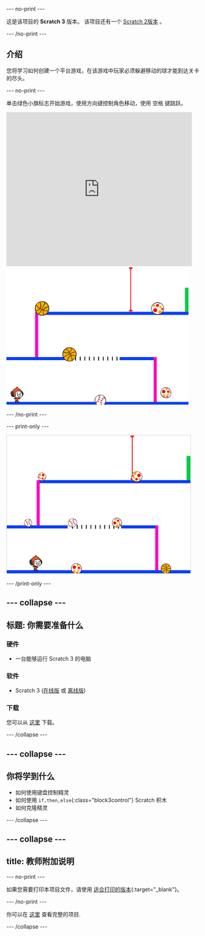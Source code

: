 \--- no-print \---

这是该项目的 **Scratch 3** 版本。 该项目还有一个 [Scratch 2版本](https://projects.raspberrypi.org/en/projects/dodgeball-scratch2) 。

\--- /no-print \---

## 介绍

您将学习如何创建一个平台游戏，在该游戏中玩家必须躲避移动的球才能到达关卡的尽头。

\--- no-print \---

单击绿色小旗标志开始游戏，使用方向键控制角色移动，使用 <kbd>空格</kbd> 键跳跃。

<div class="scratch-preview">
  <iframe allowtransparency="true" width="485" height="402" src="https://scratch.mit.edu/projects/embed/251809924/?autostart=false" frameborder="0" scrolling="no"></iframe>
  <img src="images/dodge-final.png">
</div>

\--- /no-print \---

\--- print-only \---

![玩躲避球游戏](images/dodgeball-showcase.png)

\--- /print-only \---

## \--- collapse \---

## 标题: 你需要准备什么

### 硬件

+ 一台能够运行 Scratch 3 的电脑

### 软件

+ Scratch 3 ([在线版](https://scratch.mit.edu/projects/editor/) 或 [离线版](https://scratch.mit.edu/download/))

### 下载

您可以从 [这里](http://rpf.io/p/en/dodgeball-go) 下载。

\--- /collapse \---

## \--- collapse \---

## 你将学到什么

+ 如何使用键盘控制精灵
+ 如何使用 `if,then,else`{:class="block3control"} Scratch 积木
+ 如何克隆精灵

\--- /collapse \---

## \--- collapse \---

## title: 教师附加说明

\--- no-print \---

如果您需要打印本项目文件，请使用 [适合打印的版本](https://projects.raspberrypi.org/en/projects/dodgeball/print){:target="_blank"}。

\--- /no-print \---

你可以在 [这里](http://rpf.io/p/en/dodgeball-get) 查看完整的项目.

\--- /collapse \---